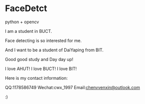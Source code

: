 # FaceDetct
python + opencv

I am a student in BUCT.

Face detecting is so interested for me.

And I want to be a student of DaiYaping from BIT.

Good good study and Day day up!

I love AHUT!  I love BUCT!  I love BIT!

Here is my contact information:

QQ:1178586749 Wechat:cwx_1997 
Email:chenvvenxin@outlook.com

:)
